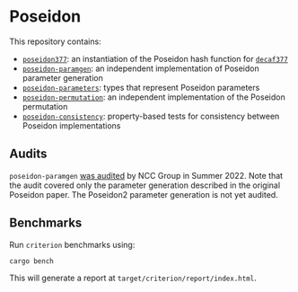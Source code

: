# Poseidon

This repository contains:

* [`poseidon377`](../main/poseidon377): an instantiation of the Poseidon hash function for [`decaf377`](https://github.com/penumbra-zone/decaf377)
* [`poseidon-paramgen`](../main/poseidon-paramgen): an independent implementation of Poseidon parameter generation
* [`poseidon-parameters`](../main/poseidon-parameters): types that represent Poseidon
parameters
* [`poseidon-permutation`](../main/poseidon-permutation): an independent implementation of the Poseidon permutation
* [`poseidon-consistency`](../main/poseidon-consistency): property-based tests for consistency between Poseidon implementations

## Audits

`poseidon-paramgen` [was audited](https://research.nccgroup.com/2022/09/12/public-report-penumbra-labs-decaf377-implementation-and-poseidon-parameter-selection-review/) by NCC Group in Summer 2022.
Note that the audit covered only the parameter generation described in the original Poseidon paper. The Poseidon2 parameter
generation is not yet audited.

## Benchmarks

Run `criterion` benchmarks using:

```
cargo bench
```

This will generate a report at `target/criterion/report/index.html`.
